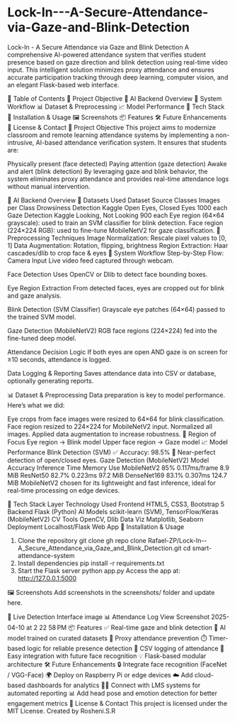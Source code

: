 # Lock-In---A-Secure-Attendance-via-Gaze-and-Blink-Detection
Lock-In - A Secure Attendance via Gaze and Blink Detection
A comprehensive AI-powered attendance system that verifies student presence based on gaze direction and blink detection using real-time video input. This intelligent solution minimizes proxy attendance and ensures accurate participation tracking through deep learning, computer vision, and an elegant Flask-based web interface.

📌 Table of Contents
🎯 Project Objective
🧠 AI Backend Overview
🔄 System Workflow
📊 Dataset & Preprocessing
📈 Model Performance
🧰 Tech Stack
🚀 Installation & Usage
🖼️ Screenshots
📦 Features
🛠️ Future Enhancements
📜 License & Contact
🎯 Project Objective
This project aims to modernize classroom and remote learning attendance systems by implementing a non-intrusive, AI-based attendance verification system. It ensures that students are:

Physically present (face detected)
Paying attention (gaze detection)
Awake and alert (blink detection)
By leveraging gaze and blink behavior, the system eliminates proxy attendance and provides real-time attendance logs without manual intervention.

🧠 AI Backend Overview
🧪 Datasets Used
Dataset	Source	Classes	Images per Class
Drowsiness Detection	Kaggle	Open Eyes, Closed Eyes	1000 each
Gaze Detection	Kaggle	Looking, Not Looking	900 each
Eye region (64×64 grayscale): used to train an SVM classifier for blink detection.
Face region (224×224 RGB): used to fine-tune MobileNetV2 for gaze classification.
🧼 Preprocessing Techniques
Image Normalization: Rescale pixel values to [0, 1]
Data Augmentation: Rotation, flipping, brightness
Region Extraction: Haar cascades/dlib to crop face & eyes
🔄 System Workflow
Step-by-Step Flow:
Camera Input
Live video feed captured through webcam.

Face Detection
Uses OpenCV or Dlib to detect face bounding boxes.

Eye Region Extraction
From detected faces, eyes are cropped out for blink and gaze analysis.

Blink Detection (SVM Classifier)
Grayscale eye patches (64×64) passed to the trained SVM model.

Gaze Detection (MobileNetV2)
RGB face regions (224×224) fed into the fine-tuned deep model.

Attendance Decision Logic
If both eyes are open AND gaze is on screen for ≥10 seconds, attendance is logged.

Data Logging & Reporting
Saves attendance data into CSV or database, optionally generating reports.

📊 Dataset & Preprocessing
Data preparation is key to model performance. Here’s what we did:

Eye crops from face images were resized to 64×64 for blink classification.
Face region resized to 224×224 for MobileNetV2 input.
Normalized all images.
Applied data augmentation to increase robustness.
📸 Region of Focus
Eye region → Blink model
Upper face region → Gaze model
📈 Model Performance
Blink Detection (SVM)
✅ Accuracy: 98.5%
🎯 Near-perfect detection of open/closed eyes.
Gaze Detection (MobileNetV2)
Model	Accuracy	Inference Time	Memory Use
MobileNetV2	85%	0.117ms/frame	8.9 MiB
ResNet50	82.7%	0.223ms	97.2 MiB
DenseNet169	83.1%	0.307ms	124.7 MiB
MobileNetV2 chosen for its lightweight and fast inference, ideal for real-time processing on edge devices.

🧰 Tech Stack
Layer	Technology Used
Frontend	HTML5, CSS3, Bootstrap 5
Backend	Flask (Python)
AI Models	scikit-learn (SVM), TensorFlow/Keras (MobileNetV2)
CV Tools	OpenCV, Dlib
Data Viz	Matplotlib, Seaborn
Deployment	Localhost/Flask Web App
🚀 Installation & Usage
1. Clone the repository
git clone gh repo clone Rafael-ZP/Lock-In--A_Secure_Attendance_via_Gaze_and_Blink_Detection.git
cd smart-attendance-system
2. Install dependencies
pip install -r requirements.txt
3. Start the Flask server
python app.py
Access the app at: http://127.0.0.1:5000

🖼️ Screenshots
Add screenshots in the screenshots/ folder and update here.

🎥 Live Detection Interface
image
📊 Attendance Log View
Screenshot 2025-04-10 at 2 22 58 PM
📦 Features
✅ Real-time gaze and blink detection
🎯 AI model trained on curated datasets
🔐 Proxy attendance prevention
⏱️ Timer-based logic for reliable presence detection
📁 CSV logging of attendance
🧪 Easy integration with future face recognition
💡 Flask-based modular architecture
🛠️ Future Enhancements
🔒 Integrate face recognition (FaceNet / VGG-Face)
🌍 Deploy on Raspberry Pi or edge devices
☁️ Add cloud-based dashboards for analytics
👨‍🏫 Connect with LMS systems for automated reporting
📊 Add head pose and emotion detection for better engagement metrics
📜 License & Contact
This project is licensed under the MIT License.
Created by Rosheni.S.R

